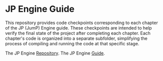 # JP Engine Guide

This repository provides code checkpoints corresponding to each chapter of the JP (JumP) Engine guide. These checkpoints are intended to help verify the final state of the project after completing each chapter. Each chapter's code is organized into a separate subfolder, simplifying the process of compiling and running the code at that specific stage.

The JP Engine [Repository](https://github.com/Penca53/jp-engine).
The JP Engine [Guide](https://penca53.gitbook.io/jp-engine).







